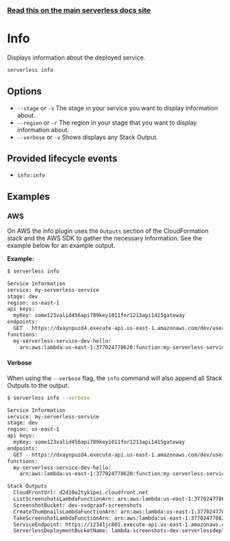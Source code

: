 <!--
title: Serverless Framework Commands - AWS Lambda - Info
menuText: Info
menuOrder: 7
description: Display information about your deployed service and the AWS Lambda Functions, Events and AWS Resources it contains.
layout: Doc
-->

<!-- DOCS-SITE-LINK:START automatically generated  -->
### [Read this on the main serverless docs site](https://www.serverless.com/framework/docs/providers/aws/cli-reference/info)
<!-- DOCS-SITE-LINK:END -->

# Info

Displays information about the deployed service.

```bash
serverless info
```

## Options
- `--stage` or `-s` The stage in your service you want to display information about.
- `--region` or `-r` The region in your stage that you want to display information about.
- `--verbose` or `-v` Shows displays any Stack Output.

## Provided lifecycle events
- `info:info`

## Examples

### AWS

On AWS the info plugin uses the `Outputs` section of the CloudFormation stack and the AWS SDK to gather the necessary information.
See the example below for an example output.

**Example:**

```bash
$ serverless info

Service Information
service: my-serverless-service
stage: dev
region: us-east-1
api keys:
  myKey: some123valid456api789key1011for1213api1415gateway
endpoints:
  GET - https://dxaynpuzd4.execute-api.us-east-1.amazonaws.com/dev/users
functions:
  my-serverless-service-dev-hello:
    arn:aws:lambda:us-east-1:377024778620:function:my-serverless-service-dev-hello
```

#### Verbose

When using the `--verbose` flag, the `info` command will also append all Stack Outputs to the output:

```bash
$ serverless info --verbose

Service Information
service: my-serverless-service
stage: dev
region: us-east-1
api keys:
  myKey: some123valid456api789key1011for1213api1415gateway
endpoints:
  GET - https://dxaynpuzd4.execute-api.us-east-1.amazonaws.com/dev/users
functions:
  my-serverless-service-dev-hello:
    arn:aws:lambda:us-east-1:377024778620:function:my-serverless-service-dev-hello

Stack Outputs
  CloudFrontUrl: d2d10e2tyk1pei.cloudfront.net
  ListScreenshotsLambdaFunctionArn: arn:aws:lambda:us-east-1:377024778620:function:lambda-screenshots-dev-listScreenshots
  ScreenshotBucket: dev-svdgraaf-screenshots
  CreateThumbnailsLambdaFunctionArn: arn:aws:lambda:us-east-1:377024778620:function:lambda-screenshots-dev-createThumbnails
  TakeScreenshotLambdaFunctionArn: arn:aws:lambda:us-east-1:377024778620:function:lambda-screenshots-dev-takeScreenshot
  ServiceEndpoint: https://12341jc801.execute-api.us-east-1.amazonaws.com/dev
  ServerlessDeploymentBucketName: lambda-screenshots-dev-serverlessdeploymentbucket-15b7pkc04f98a
```
